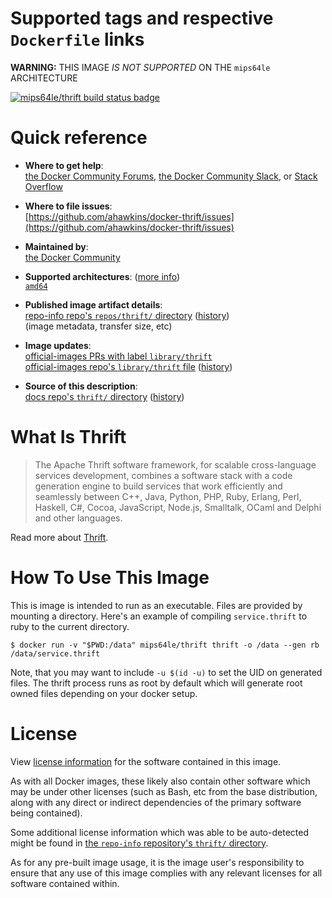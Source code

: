 <!--

********************************************************************************

WARNING:

    DO NOT EDIT "thrift/README.md"

    IT IS AUTO-GENERATED

    (from the other files in "thrift/" combined with a set of templates)

********************************************************************************

-->

# Supported tags and respective `Dockerfile` links

**WARNING:** THIS IMAGE *IS NOT SUPPORTED* ON THE `mips64le` ARCHITECTURE

[![mips64le/thrift build status badge](https://img.shields.io/jenkins/s/https/doi-janky.infosiftr.net/job/multiarch/job/mips64le/job/thrift.svg?label=mips64le/thrift%20%20build%20job)](https://doi-janky.infosiftr.net/job/multiarch/job/mips64le/job/thrift/)

# Quick reference

-	**Where to get help**:  
	[the Docker Community Forums](https://forums.docker.com/), [the Docker Community Slack](http://dockr.ly/slack), or [Stack Overflow](https://stackoverflow.com/search?tab=newest&q=docker)

-	**Where to file issues**:  
	[https://github.com/ahawkins/docker-thrift/issues](https://github.com/ahawkins/docker-thrift/issues)

-	**Maintained by**:  
	[the Docker Community](https://github.com/ahawkins/docker-thrift)

-	**Supported architectures**: ([more info](https://github.com/docker-library/official-images#architectures-other-than-amd64))  
	[`amd64`](https://hub.docker.com/r/amd64/thrift/)

-	**Published image artifact details**:  
	[repo-info repo's `repos/thrift/` directory](https://github.com/docker-library/repo-info/blob/master/repos/thrift) ([history](https://github.com/docker-library/repo-info/commits/master/repos/thrift))  
	(image metadata, transfer size, etc)

-	**Image updates**:  
	[official-images PRs with label `library/thrift`](https://github.com/docker-library/official-images/pulls?q=label%3Alibrary%2Fthrift)  
	[official-images repo's `library/thrift` file](https://github.com/docker-library/official-images/blob/master/library/thrift) ([history](https://github.com/docker-library/official-images/commits/master/library/thrift))

-	**Source of this description**:  
	[docs repo's `thrift/` directory](https://github.com/docker-library/docs/tree/master/thrift) ([history](https://github.com/docker-library/docs/commits/master/thrift))

# What Is Thrift

> The Apache Thrift software framework, for scalable cross-language services development, combines a software stack with a code generation engine to build services that work efficiently and seamlessly between C++, Java, Python, PHP, Ruby, Erlang, Perl, Haskell, C#, Cocoa, JavaScript, Node.js, Smalltalk, OCaml and Delphi and other languages.

Read more about [Thrift](https://thrift.apache.org).

# How To Use This Image

This is image is intended to run as an executable. Files are provided by mounting a directory. Here's an example of compiling `service.thrift` to ruby to the current directory.

```console
$ docker run -v "$PWD:/data" mips64le/thrift thrift -o /data --gen rb /data/service.thrift
```

Note, that you may want to include `-u $(id -u)` to set the UID on generated files. The thrift process runs as root by default which will generate root owned files depending on your docker setup.

# License

View [license information](http://www.apache.org/licenses/) for the software contained in this image.

As with all Docker images, these likely also contain other software which may be under other licenses (such as Bash, etc from the base distribution, along with any direct or indirect dependencies of the primary software being contained).

Some additional license information which was able to be auto-detected might be found in [the `repo-info` repository's `thrift/` directory](https://github.com/docker-library/repo-info/tree/master/repos/thrift).

As for any pre-built image usage, it is the image user's responsibility to ensure that any use of this image complies with any relevant licenses for all software contained within.
